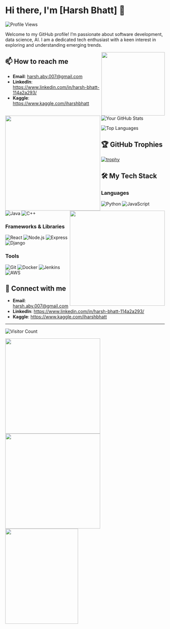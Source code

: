 # Hi there, I'm [Harsh Bhatt] 👋

![Profile Views](https://komarev.com/ghpvc/?username=Harsh-BH&color=blue)

Welcome to my GitHub profile! I’m passionate about software development, data science, AI. I am a dedicated tech enthusiast with a keen interest in exploring and understanding emerging trends.

<img align='right' src='https://user-images.githubusercontent.com/5713670/87202985-820dcb80-c2b6-11ea-9f56-7ec461c497c3.gif' width='200'>

<img align='left' src='https://media0.giphy.com/media/xThuWu82QD3pj4wvEQ/giphy.webp?cid=790b76112vrlx6gbduyd9c3gmib69pd35lsbudj9f8rf36rp&ep=v1_gifs_search&rid=giphy.webp&ct=g' width='300'>





## 📫 How to reach me

- **Email**: harsh.aby.007@gmail.com
- **LinkedIn**: https://www.linkedin.com/in/harsh-bhatt-114a2a293/
- **Kaggle**: https://www.kaggle.com/iharshbhatt
  



![Your GitHub Stats](https://github-readme-stats.vercel.app/api?username=Harsh-BH&show_icons=true&theme=radical)
<img align='right' src='https://media1.giphy.com/media/OkoScrMcY324r1j1HZ/source.gif' width='300'>


![Top Languages](https://github-readme-stats.vercel.app/api/top-langs/?username=Harsh-BH&layout=compact&theme=radical)




## 🏆 GitHub Trophies

[![trophy](https://github-profile-trophy.vercel.app/?username=Harsh-BH&theme=onedark)](https://github.com/ryo-ma/github-profile-trophy)


## 🛠️ My Tech Stack

### Languages
![Python](https://img.shields.io/badge/Python-3776AB?style=for-the-badge&logo=python&logoColor=white)
![JavaScript](https://img.shields.io/badge/JavaScript-323330?style=for-the-badge&logo=javascript&logoColor=F7DF1E)
![Java](https://img.shields.io/badge/Java-ED8B00?style=for-the-badge&logo=java&logoColor=white)
![C++](https://img.shields.io/badge/C++-00599C?style=for-the-badge&logo=cplusplus&logoColor=white)

### Frameworks & Libraries
![React](https://img.shields.io/badge/React-20232A?style=for-the-badge&logo=react&logoColor=61DAFB)
![Node.js](https://img.shields.io/badge/Node.js-339933?style=for-the-badge&logo=nodedotjs&logoColor=white)
![Express](https://img.shields.io/badge/Express-000000?style=for-the-badge&logo=express&logoColor=white)
![Django](https://img.shields.io/badge/Django-092E20?style=for-the-badge&logo=django&logoColor=white)

### Tools
![Git](https://img.shields.io/badge/Git-F05032?style=for-the-badge&logo=git&logoColor=white)
![Docker](https://img.shields.io/badge/Docker-2496ED?style=for-the-badge&logo=docker&logoColor=white)
![Jenkins](https://img.shields.io/badge/Jenkins-D24939?style=for-the-badge&logo=jenkins&logoColor=white)
![AWS](https://img.shields.io/badge/Amazon_AWS-232F3E?style=for-the-badge&logo=amazonaws&logoColor=white)

## 🤝 Connect with me


- **Email**: harsh.aby.007@gmail.com
- **LinkedIn**: https://www.linkedin.com/in/harsh-bhatt-114a2a293/
- **Kaggle**: https://www.kaggle.com/iharshbhatt

---

![Visitor Count](https://profile-counter.glitch.me/yourusername/count.svg)

<img align='left' src='https://media4.giphy.com/media/nvF0FhO4z75KtaeTzu/source.gif' width='300'>
<img align='left' src='https://mir-s3-cdn-cf.behance.net/project_modules/max_632/7e6cd531454459.5651798c7a764.gif' width='300'>
<img align='left' src='https://openseauserdata.com/files/9cdba031dccf637a6777fa4e12ec03c1.gif' width='230' height='300'>







